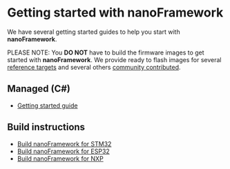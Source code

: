# Getting started with **nanoFramework**

We have several getting started guides to help you start with **nanoFramework**.

PLEASE NOTE: You **DO NOT** have to build the firmware images to get started with **nanoFramework**. We provide ready to flash images for several [reference targets](content\reference-targets\index.md) and several others [community contributed](content\community-targets\index.md).

## Managed (C#)

- [Getting started guide](getting-started-managed.md)

## Build instructions

- [Build nanoFramework for STM32](build-stm32.md)
- [Build nanoFramework for ESP32](build-esp32.md)
- [Build nanoFramework for NXP](build-nxp.md)

